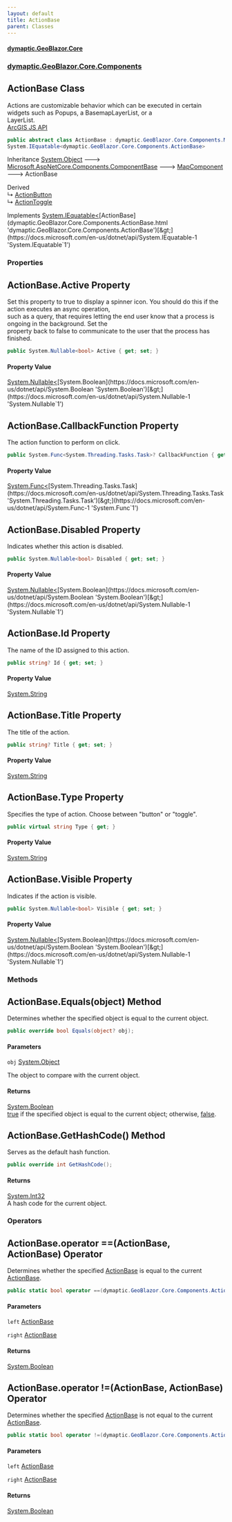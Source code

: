 ```yaml
---
layout: default
title: ActionBase
parent: Classes
---
```

#### [dymaptic.GeoBlazor.Core](index.html 'index')
### [dymaptic.GeoBlazor.Core.Components](index.html#dymaptic.GeoBlazor.Core.Components 'dymaptic.GeoBlazor.Core.Components')

## ActionBase Class

Actions are customizable behavior which can be executed in certain widgets such as Popups, a BasemapLayerList, or a  
LayerList.  
<a target="_blank" href="https://developers.arcgis.com/javascript/latest/api-reference/esri-support-actions-ActionBase.html">ArcGIS JS API</a>

```csharp
public abstract class ActionBase : dymaptic.GeoBlazor.Core.Components.MapComponent,
System.IEquatable<dymaptic.GeoBlazor.Core.Components.ActionBase>
```

Inheritance [System.Object](https://docs.microsoft.com/en-us/dotnet/api/System.Object 'System.Object') &#129106; [Microsoft.AspNetCore.Components.ComponentBase](https://docs.microsoft.com/en-us/dotnet/api/Microsoft.AspNetCore.Components.ComponentBase 'Microsoft.AspNetCore.Components.ComponentBase') &#129106; [MapComponent](dymaptic.GeoBlazor.Core.Components.MapComponent.html 'dymaptic.GeoBlazor.Core.Components.MapComponent') &#129106; ActionBase

Derived  
&#8627; [ActionButton](dymaptic.GeoBlazor.Core.Components.ActionButton.html 'dymaptic.GeoBlazor.Core.Components.ActionButton')  
&#8627; [ActionToggle](dymaptic.GeoBlazor.Core.Components.ActionToggle.html 'dymaptic.GeoBlazor.Core.Components.ActionToggle')

Implements [System.IEquatable&lt;](https://docs.microsoft.com/en-us/dotnet/api/System.IEquatable-1 'System.IEquatable`1')[ActionBase](dymaptic.GeoBlazor.Core.Components.ActionBase.html 'dymaptic.GeoBlazor.Core.Components.ActionBase')[&gt;](https://docs.microsoft.com/en-us/dotnet/api/System.IEquatable-1 'System.IEquatable`1')
### Properties

<a name='dymaptic.GeoBlazor.Core.Components.ActionBase.Active'></a>

## ActionBase.Active Property

Set this property to true to display a spinner icon. You should do this if the action executes an async operation,  
such as a query, that requires letting the end user know that a process is ongoing in the background. Set the  
property back to false to communicate to the user that the process has finished.

```csharp
public System.Nullable<bool> Active { get; set; }
```

#### Property Value
[System.Nullable&lt;](https://docs.microsoft.com/en-us/dotnet/api/System.Nullable-1 'System.Nullable`1')[System.Boolean](https://docs.microsoft.com/en-us/dotnet/api/System.Boolean 'System.Boolean')[&gt;](https://docs.microsoft.com/en-us/dotnet/api/System.Nullable-1 'System.Nullable`1')

<a name='dymaptic.GeoBlazor.Core.Components.ActionBase.CallbackFunction'></a>

## ActionBase.CallbackFunction Property

The action function to perform on click.

```csharp
public System.Func<System.Threading.Tasks.Task>? CallbackFunction { get; set; }
```

#### Property Value
[System.Func&lt;](https://docs.microsoft.com/en-us/dotnet/api/System.Func-1 'System.Func`1')[System.Threading.Tasks.Task](https://docs.microsoft.com/en-us/dotnet/api/System.Threading.Tasks.Task 'System.Threading.Tasks.Task')[&gt;](https://docs.microsoft.com/en-us/dotnet/api/System.Func-1 'System.Func`1')

<a name='dymaptic.GeoBlazor.Core.Components.ActionBase.Disabled'></a>

## ActionBase.Disabled Property

Indicates whether this action is disabled.

```csharp
public System.Nullable<bool> Disabled { get; set; }
```

#### Property Value
[System.Nullable&lt;](https://docs.microsoft.com/en-us/dotnet/api/System.Nullable-1 'System.Nullable`1')[System.Boolean](https://docs.microsoft.com/en-us/dotnet/api/System.Boolean 'System.Boolean')[&gt;](https://docs.microsoft.com/en-us/dotnet/api/System.Nullable-1 'System.Nullable`1')

<a name='dymaptic.GeoBlazor.Core.Components.ActionBase.Id'></a>

## ActionBase.Id Property

The name of the ID assigned to this action.

```csharp
public string? Id { get; set; }
```

#### Property Value
[System.String](https://docs.microsoft.com/en-us/dotnet/api/System.String 'System.String')

<a name='dymaptic.GeoBlazor.Core.Components.ActionBase.Title'></a>

## ActionBase.Title Property

The title of the action.

```csharp
public string? Title { get; set; }
```

#### Property Value
[System.String](https://docs.microsoft.com/en-us/dotnet/api/System.String 'System.String')

<a name='dymaptic.GeoBlazor.Core.Components.ActionBase.Type'></a>

## ActionBase.Type Property

Specifies the type of action. Choose between "button" or "toggle".

```csharp
public virtual string Type { get; }
```

#### Property Value
[System.String](https://docs.microsoft.com/en-us/dotnet/api/System.String 'System.String')

<a name='dymaptic.GeoBlazor.Core.Components.ActionBase.Visible'></a>

## ActionBase.Visible Property

Indicates if the action is visible.

```csharp
public System.Nullable<bool> Visible { get; set; }
```

#### Property Value
[System.Nullable&lt;](https://docs.microsoft.com/en-us/dotnet/api/System.Nullable-1 'System.Nullable`1')[System.Boolean](https://docs.microsoft.com/en-us/dotnet/api/System.Boolean 'System.Boolean')[&gt;](https://docs.microsoft.com/en-us/dotnet/api/System.Nullable-1 'System.Nullable`1')
### Methods

<a name='dymaptic.GeoBlazor.Core.Components.ActionBase.Equals(object)'></a>

## ActionBase.Equals(object) Method

Determines whether the specified object is equal to the current object.

```csharp
public override bool Equals(object? obj);
```
#### Parameters

<a name='dymaptic.GeoBlazor.Core.Components.ActionBase.Equals(object).obj'></a>

`obj` [System.Object](https://docs.microsoft.com/en-us/dotnet/api/System.Object 'System.Object')

The object to compare with the current object.

#### Returns
[System.Boolean](https://docs.microsoft.com/en-us/dotnet/api/System.Boolean 'System.Boolean')  
[true](https://docs.microsoft.com/en-us/dotnet/csharp/language-reference/builtin-types/bool 'https://docs.microsoft.com/en-us/dotnet/csharp/language-reference/builtin-types/bool') if the specified object  is equal to the current object; otherwise, [false](https://docs.microsoft.com/en-us/dotnet/csharp/language-reference/builtin-types/bool 'https://docs.microsoft.com/en-us/dotnet/csharp/language-reference/builtin-types/bool').

<a name='dymaptic.GeoBlazor.Core.Components.ActionBase.GetHashCode()'></a>

## ActionBase.GetHashCode() Method

Serves as the default hash function.

```csharp
public override int GetHashCode();
```

#### Returns
[System.Int32](https://docs.microsoft.com/en-us/dotnet/api/System.Int32 'System.Int32')  
A hash code for the current object.
### Operators

<a name='dymaptic.GeoBlazor.Core.Components.ActionBase.op_Equality(dymaptic.GeoBlazor.Core.Components.ActionBase,dymaptic.GeoBlazor.Core.Components.ActionBase)'></a>

## ActionBase.operator ==(ActionBase, ActionBase) Operator

Determines whether the specified [ActionBase](dymaptic.GeoBlazor.Core.Components.ActionBase.html 'dymaptic.GeoBlazor.Core.Components.ActionBase') is equal to the current [ActionBase](dymaptic.GeoBlazor.Core.Components.ActionBase.html 'dymaptic.GeoBlazor.Core.Components.ActionBase').

```csharp
public static bool operator ==(dymaptic.GeoBlazor.Core.Components.ActionBase? left, dymaptic.GeoBlazor.Core.Components.ActionBase? right);
```
#### Parameters

<a name='dymaptic.GeoBlazor.Core.Components.ActionBase.op_Equality(dymaptic.GeoBlazor.Core.Components.ActionBase,dymaptic.GeoBlazor.Core.Components.ActionBase).left'></a>

`left` [ActionBase](dymaptic.GeoBlazor.Core.Components.ActionBase.html 'dymaptic.GeoBlazor.Core.Components.ActionBase')

<a name='dymaptic.GeoBlazor.Core.Components.ActionBase.op_Equality(dymaptic.GeoBlazor.Core.Components.ActionBase,dymaptic.GeoBlazor.Core.Components.ActionBase).right'></a>

`right` [ActionBase](dymaptic.GeoBlazor.Core.Components.ActionBase.html 'dymaptic.GeoBlazor.Core.Components.ActionBase')

#### Returns
[System.Boolean](https://docs.microsoft.com/en-us/dotnet/api/System.Boolean 'System.Boolean')

<a name='dymaptic.GeoBlazor.Core.Components.ActionBase.op_Inequality(dymaptic.GeoBlazor.Core.Components.ActionBase,dymaptic.GeoBlazor.Core.Components.ActionBase)'></a>

## ActionBase.operator !=(ActionBase, ActionBase) Operator

Determines whether the specified [ActionBase](dymaptic.GeoBlazor.Core.Components.ActionBase.html 'dymaptic.GeoBlazor.Core.Components.ActionBase') is not equal to the current [ActionBase](dymaptic.GeoBlazor.Core.Components.ActionBase.html 'dymaptic.GeoBlazor.Core.Components.ActionBase').

```csharp
public static bool operator !=(dymaptic.GeoBlazor.Core.Components.ActionBase? left, dymaptic.GeoBlazor.Core.Components.ActionBase? right);
```
#### Parameters

<a name='dymaptic.GeoBlazor.Core.Components.ActionBase.op_Inequality(dymaptic.GeoBlazor.Core.Components.ActionBase,dymaptic.GeoBlazor.Core.Components.ActionBase).left'></a>

`left` [ActionBase](dymaptic.GeoBlazor.Core.Components.ActionBase.html 'dymaptic.GeoBlazor.Core.Components.ActionBase')

<a name='dymaptic.GeoBlazor.Core.Components.ActionBase.op_Inequality(dymaptic.GeoBlazor.Core.Components.ActionBase,dymaptic.GeoBlazor.Core.Components.ActionBase).right'></a>

`right` [ActionBase](dymaptic.GeoBlazor.Core.Components.ActionBase.html 'dymaptic.GeoBlazor.Core.Components.ActionBase')

#### Returns
[System.Boolean](https://docs.microsoft.com/en-us/dotnet/api/System.Boolean 'System.Boolean')
